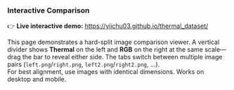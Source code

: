 ### Interactive Comparison

👉 **Live interactive demo:** https://yiichu03.github.io/thermal_dataset/

This page demonstrates a hard-split image comparison viewer. A vertical divider shows **Thermal** on the left and **RGB** on the right at the same scale—drag the bar to reveal either side. The tabs switch between multiple image pairs (`left.png`/`right.png`, `left2.png`/`right2.png`, …).  
For best alignment, use images with identical dimensions. Works on desktop and mobile.
